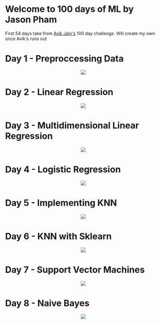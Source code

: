 # Welcome to 100 days of ML by Jason Pham

First 54 days take from [Avik Jain's](https://github.com/Avik-Jain/100-Days-Of-ML-Code) 100 day challenge. Will create my own once Avik's runs out


# Day 1 - Preproccessing Data

<p align="center">
  <img src="images/day1.png"/>
</p>

# Day 2 - Linear Regression

<p align="center">
  <img src="images/day2.png"/>
</p>

# Day 3 - Multidimensional Linear Regression

<p align="center">
  <img src="images/day3.png"/>
</p>

# Day 4 - Logistic Regression

<p align="center">
  <img src="images/day4.png"/>
</p>

# Day 5 - Implementing KNN

<p align="center">
  <img src="images/day5.png"/>
</p>

# Day 6 - KNN with Sklearn

<p align="center">
  <img src="images/day6.png"/>
</p>

# Day 7 - Support Vector Machines

<p align="center">
  <img src="images/day7.png"/>
</p>

# Day 8 - Naive Bayes

<p align="center">
  <img src="images/day8.png"/>
</p>